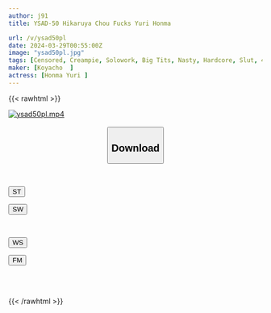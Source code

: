 ```yaml
---
author: j91
title: YSAD-50 Hikaruya Chou Fucks Yuri Honma

url: /v/ysad50pl
date: 2024-03-29T00:55:00Z
image: "ysad50pl.jpg"
tags: [Censored, Creampie, Solowork, Big Tits, Nasty, Hardcore, Slut, 4HR+, Actress Best	]
maker: [Koyacho  ]
actress: [Honma Yuri ]
---
```



{{< rawhtml >}}

<div class="video" data-videoid="PGmwgj9dLMS0ZvA">
    <a href="javascript:;">
        <img src="/v/ysad50pl/ysad50pl.jpg" width="WIDTH" height="HEIGHT" alt="ysad50pl.mp4" loading="lazy">
    </a>
</div>

<script type="text/javascript" src="https://j91.asia/asset/on-demand-st.js"></script>

<br>
  <link rel="stylesheet" href="https://j91.asia/asset/bs5.css">
  
  <center>
  <button class="btn btn-primary" type="button" data-bs-toggle="collapse" data-bs-target=".multi-collapse" aria-expanded="false" aria-controls="multiCollapseExample1 multiCollapseExample2"><h2>Download</h2></button></center>
</p>
<div class="row">
  <div class="col">
    <div class="collapse multi-collapse" id="multiCollapseExample1">
      <div class="card card-body">
	      	      <br>
<div class="buttons">  
<p><a href="https://streamtape.to/v/PGmwgj9dLMS0ZvA" target="_blank"><button class="btn-hover color-3"><i class="fa fa-download"></i> ST</button></a></p>
<p><a href="https://asnwish.com/aj8d9mbzr3cn" target="_blank"><button class="btn-hover color-2"><i class="fa fa-download"></i> SW</button></a></p></div>
    </div>
  </div>
</div>
  <div class="col">
    <div class="collapse multi-collapse" id="multiCollapseExample2">
      <div class="card card-body">
	      <br>
<div class="buttons">
<p><a href="https://wolfstream.tv/rumcnr30wcna"><button class="btn-hover color-9"><i class="fa fa-download"></i> WS</button></a></p>
<p><a href="https://filemoon.sx/d/paywsyu261c4"><button class="btn-hover color-8"><i class="fa fa-download"></i> FM</button></a></p></div>
<br><br>
      </div>
    </div>
  </div>
</div>

{{< /rawhtml >}}